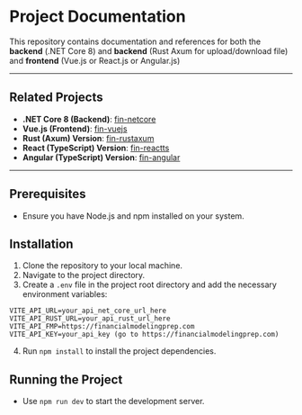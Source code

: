 # Project Documentation

This repository contains documentation and references for both the **backend** (.NET Core 8) and **backend** (Rust Axum for upload/download file) and **frontend** (Vue.js or React.js or Angular.js)

---

## Related Projects

- **.NET Core 8 (Backend)**: [fin-netcore](https://github.com/HairulDev/fin-netcore)
- **Vue.js (Frontend)**: [fin-vuejs](https://github.com/HairulDev/fin-vuejs)
- **Rust (Axum) Version**: [fin-rustaxum](https://github.com/HairulDev/fin-rustaxum)
- **React (TypeScript) Version**: [fin-reactts](https://github.com/HairulDev/fin-reactts)
- **Angular (TypeScript) Version**: [fin-angular](https://github.com/HairulDev/fin-angular)

---

## Prerequisites
- Ensure you have Node.js and npm installed on your system.

## Installation
1. Clone the repository to your local machine.
2. Navigate to the project directory.
3. Create a `.env` file in the project root directory and add the necessary environment variables:

```env
VITE_API_URL=your_api_net_core_url_here
VITE_API_RUST_URL=your_api_rust_url_here
VITE_API_FMP=https://financialmodelingprep.com
VITE_API_KEY=your_api_key (go to https://financialmodelingprep.com)
```

4. Run `npm install` to install the project dependencies.

## Running the Project
- Use `npm run dev` to start the development server.